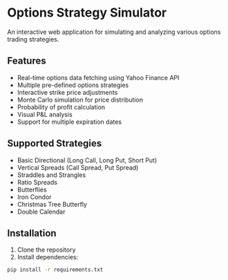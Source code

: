 # Options Strategy Simulator

An interactive web application for simulating and analyzing various options trading strategies.

## Features

- Real-time options data fetching using Yahoo Finance API
- Multiple pre-defined options strategies
- Interactive strike price adjustments
- Monte Carlo simulation for price distribution
- Probability of profit calculation
- Visual P&L analysis
- Support for multiple expiration dates

## Supported Strategies

- Basic Directional (Long Call, Long Put, Short Put)
- Vertical Spreads (Call Spread, Put Spread)
- Straddles and Strangles
- Ratio Spreads
- Butterflies
- Iron Condor
- Christmas Tree Butterfly
- Double Calendar

## Installation

1. Clone the repository
2. Install dependencies:
```bash
pip install -r requirements.txt